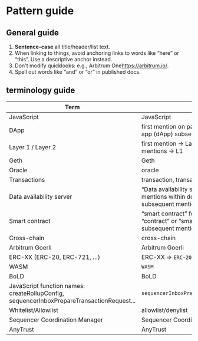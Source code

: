 # Pattern guide

## General guide

1. **Sentence-case** all title/header/list text.
3. When linking to things, avoid anchoring links to words like “here” or “this”. Use a descriptive anchor instead.
4. Don't modify quicklooks: e.g., <a data-quicklook-from="arbitrum-one">Arbitrum One</a>https://arbitrum.io/.
5. Spell out words like “and” or “or” in published docs.
    
## **terminology guide**
        

| Term                                                                                      | OK                                                                                           | Not OK                                  |
|-------------------------------------------------------------------------------------------|----------------------------------------------------------------------------------------------|-----------------------------------------|
| JavaScript                                                                                | JavaScript                                                                                   | js, javascript, Javascript              |
| DApp                                                                                      | first mention on page → decentralized app (dApp) subsequent mentions → dApp                  | dapp                                    |
| Layer 1 / Layer 2                                                                         | first mention → Layer 1 (L1) subsequent mentions → L1                                        | Layer-1 layer 1                         |
| Geth                                                                                      | Geth                                                                                         | geth                                    |
| Oracle                                                                                    | oracle                                                                                       | Oracle                                  |
| Transactions                                                                              | transaction, transactions                                                                    | tx’s, tx                                |
| Data availability server                                                                  | “Data availability server (DAS)” for first-mentions within docs; DAS for subsequent mentions | Data Availability Server                |
| Smart contract                                                                            | “smart contract” for first mentions; “contract” or “smart contract” for subsequent mentions  | smartcontract                           |
| Cross-chain                                                                               | cross-chain                                                                                  | cross chain, crosschain                 |
| Arbitrum Goerli                                                                           | Arbitrum Goerli                                                                              | Nitro Goerli Rollup testnet             |
| ERC-XX (ERC-20, ERC-721, …)                                                               | ERC-XX ⇒ `ERC-20`, `ERC-721`, `ERC-1155`,…                                                   | ERC20, erc721, …                        |
| WASM                                                                                      | `WASM`                                                                                       | Wasm, WASM                              |
| BoLD                                                                                      | BoLD                                                                                         | Bold, BOLD                              |
| JavaScript function names: createRollupConfig, sequencerInboxPrepareTransactionRequest... | `sequencerInboxPrepareTransactionRequest`                                                    | sequencerInboxPrepareTransactionRequest |
| Whitelist/Allowlist                                                                       | allowlist/denylist                                                                           | whitelist/blacklist                     |
| Sequencer Coordination Manager                                                            | Sequencer Coordination Manager (SQM)                                                         | sequencer coordinator manager           |
| AnyTrust                                                                                  | AnyTrust                                                                                     | anytrust, Anytrust                      |
